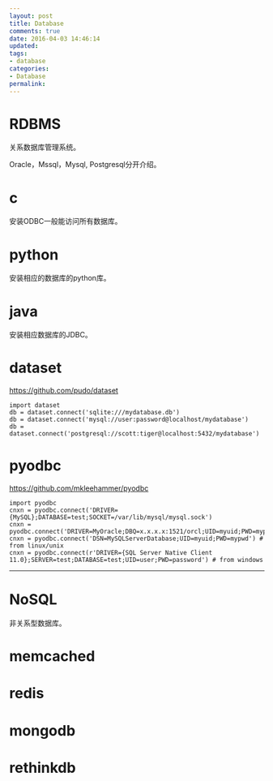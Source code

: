 ```yaml
---
layout: post
title: Database
comments: true
date: 2016-04-03 14:46:14
updated:
tags:
- database
categories:
- Database
permalink:
---
```


# RDBMS

关系数据库管理系统。

Oracle，Mssql，Mysql, Postgresql分开介绍。

# c

安装ODBC一般能访问所有数据库。

# python

安装相应的数据库的python库。

# java

安装相应数据库的JDBC。

# dataset

<https://github.com/pudo/dataset>

    import dataset
    db = dataset.connect('sqlite:///mydatabase.db')
    db = dataset.connect('mysql://user:password@localhost/mydatabase')
    db = dataset.connect('postgresql://scott:tiger@localhost:5432/mydatabase')

# pyodbc

<https://github.com/mkleehammer/pyodbc>

    import pyodbc
    cnxn = pyodbc.connect('DRIVER={MySQL};DATABASE=test;SOCKET=/var/lib/mysql/mysql.sock')
    cnxn = pyodbc.connect('DRIVER=MyOracle;DBQ=x.x.x.x:1521/orcl;UID=myuid;PWD=mypwd')
    cnxn = pyodbc.connect('DSN=MySQLServerDatabase;UID=myuid;PWD=mypwd') # from linux/unix
    cnxn = pyodbc.connect(r'DRIVER={SQL Server Native Client 11.0};SERVER=test;DATABASE=test;UID=user;PWD=password') # from windows

***

# NoSQL

非关系型数据库。

# memcached

# redis

# mongodb

# rethinkdb

